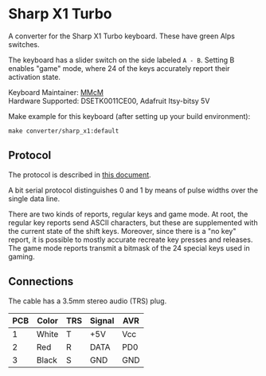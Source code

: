 # Sharp X1 Turbo

A converter for the Sharp X1 Turbo keyboard. These have green Alps switches.

The keyboard has a slider switch on the side labeled `A - B`. Setting B enables "game" mode, where 24 of the keys accurately report their activation state.

Keyboard Maintainer: [MMcM](https://github.com/MMcM)  
Hardware Supported: DSETK0011CE00, Adafruit Itsy-bitsy 5V  

Make example for this keyboard (after setting up your build environment):

    make converter/sharp_x1:default

## Protocol

The protocol is described in [this document](http://www.x1center.org/resource/x1kbd.pdf).

A bit serial protocol distinguishes 0 and 1 by means of pulse widths over the single data line.

There are two kinds of reports, regular keys and game mode. At root, the regular key reports send ASCII characters, but these are supplemented with the current state of the shift keys. Moreover, since there is a "no key" report, it is possible to mostly accurate recreate key presses and releases. The game mode reports transmit a bitmask of the 24 special keys used in gaming.

## Connections

The cable has a 3.5mm stereo audio (TRS) plug.

| PCB | Color | TRS | Signal | AVR |
|-----|-------|-----|--------|-----|
|   1 | White | T   | +5V    | Vcc |
|   2 | Red   |  R  | DATA   | PD0 |
|   3 | Black |   S | GND    | GND |
